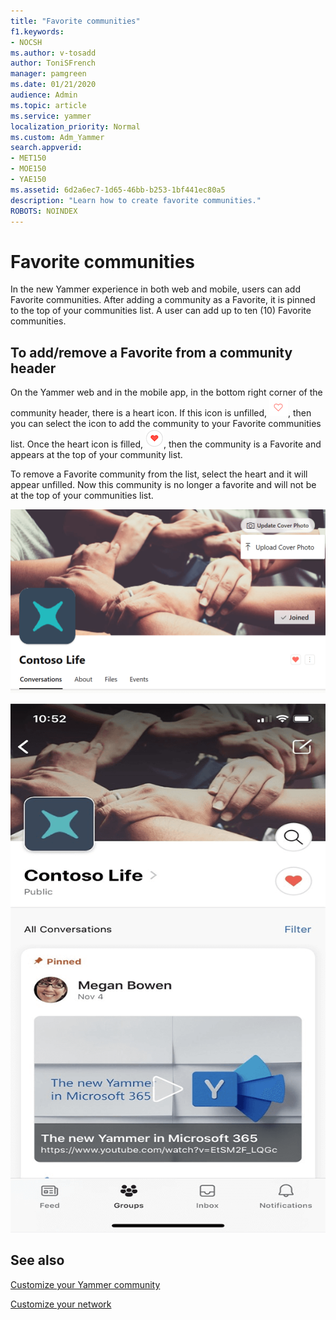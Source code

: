```yaml
---
title: "Favorite communities"
f1.keywords:
- NOCSH
ms.author: v-tosadd
author: ToniSFrench    
manager: pamgreen
ms.date: 01/21/2020
audience: Admin
ms.topic: article
ms.service: yammer
localization_priority: Normal
ms.custom: Adm_Yammer
search.appverid:
- MET150
- MOE150
- YAE150
ms.assetid: 6d2a6ec7-1d65-46bb-b253-1bf441ec80a5
description: "Learn how to create favorite communities."
ROBOTS: NOINDEX
---
```


# Favorite communities

In the new Yammer experience in both web and mobile, users can add Favorite communities. After adding a community as a Favorite, it is pinned to the top of your communities list. A user can add up to ten (10) Favorite communities.

## To add/remove a Favorite from a community header

On the Yammer web and in the mobile app, in the bottom right corner of the community header, there is a heart icon. If this icon is unfilled, ![yam-red-.](../media/yam-red-outline-heart.png), then you can select the icon to add the community to your Favorite communities list. Once the heart icon is filled, ![yammer](../media/yammer-red-heart.png), then the community is a Favorite and appears at the top of your community list.

To remove a Favorite community from the list, select the heart and it will appear unfilled. Now this community is no longer a favorite and will not be at the top of your communities list.

![group-header.](../media/yam-group-header-web.PNG)

![yam-group.](../media/kb/yam-group-header-mobile-red-heart.png)

## See also

[Customize your Yammer community](customize-your-yammer-community.md)

[Customize your network](customize-your-network.md)
